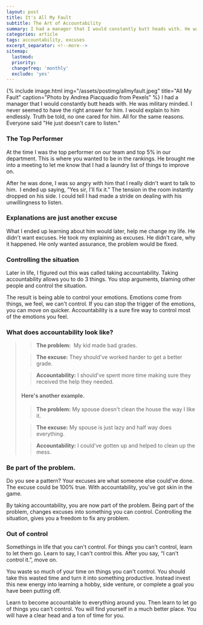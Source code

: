 ```yaml
---
layout: post
title: It's All My Fault
subtitle: The Art of Accountability
summary: I had a manager that I would constantly butt heads with. He was military minded. I never seemed to have the right answer for him. I would explain to him endlessly. Truth be told, no one cared for him. All for the same reasons. Everyone said "He just doesn't care to listen." 
categories: article
tags: accountability, excuses
excerpt_separator: <!--more-->
sitemap:
  lastmod: 
  priority: 
  changefreq: 'monthly'
  exclude: 'yes'
---
```

{% include image.html
  img="/assets/postimg/allmyfault.jpeg"
  title="All My Fault"
  caption="Photo by Andrea Piacquadio from Pexels" %}
I had a manager that I would constantly butt heads with. He was military minded. I never seemed to have the right answer for him. I would explain to him endlessly. 
Truth be told, no one cared for him. All for the same reasons. Everyone said "He just doesn't care to listen."

### The Top Performer  
At the time I was the top performer on our team and top 5% in our department. This is where you wanted to be in the rankings. He brought me into a meeting to let me know that I had a laundry list of things to improve on. 

After he was done, I was so angry with him that I really didn't want to talk to him.  I ended up saying, "Yes sir, I'll fix it." The tension in the room instantly dropped on his side. I could tell I had made a stride on dealing with his unwillingness to listen.

### Explanations are just another excuse 
What I ended up learning about him would later, help me change my life. He didn't want excuses. He took my explaining as excuses. He didn't care, why it happened. He only wanted assurance, the problem would be fixed. 

### Controlling the situation  
Later in life, I figured out this was called taking accountability. Taking accountability allows you to do 3 things. You stop arguments, blaming other people and control the situation.

The result is being able to control your emotions. Emotions come from things, we feel, we can't control. If you can stop the trigger of the emotions, you can move on quicker. Accountability is a sure fire way to control most of the emotions you feel.  

### What does accountability look like?  
>>  **The problem:**  My kid made bad grades.
>    
>>  **The excuse:** They should've worked harder to get a better grade.
>   
>>  **Accountability:** I should've spent more time making sure they received the help they needed.  
>     
> #### Here's another example.
>>  **The problem:** My spouse doesn't clean the house the way I like it.
>     
>>  **The excuse:** My spouse is just lazy and half way does everything.
>   
>>  **Accountability:** I could've gotten up and helped to clean up the mess. 
  
### Be part of the problem.  
Do you see a pattern? Your excuses are what someone else could've done. The excuse could be 100% true. With accountability, you've got skin in the game. 

By taking accountability, you are now part of the problem. Being part of the problem, changes excuses into something you can control. Controlling the situation, gives you a freedom to fix any problem. 

### Out of control
Somethings in life that you can't control. For things you can't control, learn to let them go. Learn to say, I can't control this. After you say, “I can't control it.”, move on. 

You waste so much of your time on things you can't control. You should take this wasted time and turn it into something productive. Instead invest this new energy into learning a hobby, side venture, or complete a goal you have been putting off.

Learn to become accountable to everything around you. Then learn to let go of things you can't control. You will find yourself in a much better place. You will have a clear head and a ton of time for you.